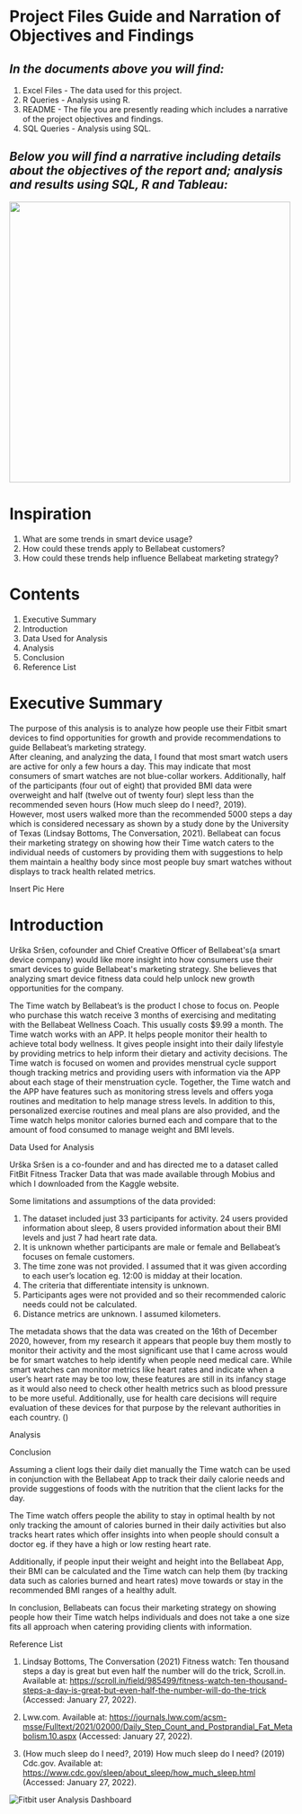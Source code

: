 # Project Files Guide and Narration of Objectives and Findings
## *In the documents above you will find:*
1. Excel Files - The data used for this project. 
2. R Queries - Analysis using R.
3. README - The file you are presently reading which includes a narrative of the project objectives and findings.
4. SQL Queries - Analysis using SQL. 

## *Below you will find a narrative including details about the objectives of the report and; analysis and results using SQL, R and Tableau:*



<img src="https://user-images.githubusercontent.com/91411766/151370034-ea4340e1-0844-4dee-bbdc-c9c3fc2aeb24.JPG" width="500" height="500">


# Inspiration
1.	What are some trends in smart device usage?
2.	How could these trends apply to Bellabeat customers?
3.	How could these trends help influence Bellabeat marketing strategy?

# Contents
1.	Executive Summary
2.	Introduction
3.	Data Used for Analysis
4.	Analysis
5.	Conclusion
6.	Reference List

# Executive Summary
The purpose of this analysis is to analyze how people use their Fitbit smart devices to find opportunities for growth and provide recommendations to guide Bellabeat’s marketing strategy.  
After cleaning, and analyzing the data, I found that most smart watch users are active for only a few hours a day. This may indicate that most consumers of smart watches are not blue-collar workers. 
Additionally, half of the participants (four out of eight) that provided BMI data were overweight and half (twelve out of twenty four) slept less than the recommended seven hours (How much sleep do I need?, 2019).  
However, most users walked more than the recommended 5000 steps a day which is considered necessary as shown by a study done by the University of Texas (Lindsay Bottoms, The Conversation, 2021). 
Bellabeat can focus their marketing strategy on showing how their Time watch caters to the individual needs of customers by providing them with suggestions to help them maintain a healthy body since most people buy smart watches without displays to track health related metrics.  

Insert Pic Here

   
# Introduction

Urška Sršen, cofounder and Chief Creative Officer of Bellabeat's(a smart device company)  would like more insight into how consumers use their smart devices to guide Bellabeat's marketing strategy. She believes that analyzing smart device fitness data could help unlock new growth opportunities for the company. 

The Time watch by Bellabeat’s is the product I chose to focus on. People who purchase this watch receive 3 months of exercising and meditating with the Bellabeat Wellness Coach. This usually costs $9.99 a month. The Time watch works with an APP. It helps people monitor their health to achieve total body wellness. 
It gives people insight into their daily lifestyle by providing metrics to help inform their dietary and activity decisions. 
The Time watch is focused on women and provides menstrual cycle support though tracking metrics and providing users with information via the APP about each stage of their menstruation cycle. 
Together, the Time watch and the APP have features such as monitoring stress levels and offers yoga routines and meditation to help manage stress levels. 
In addition to this, personalized exercise routines and meal plans are also provided, and the Time watch helps monitor calories burned each and compare that to the amount of food consumed to manage weight and BMI levels. 


Data Used for Analysis

Urška Sršen is a co-founder and and has directed me to a dataset called FitBit Fitness Tracker Data that was made available through Mobius and which I downloaded from the Kaggle website.

Some limitations and assumptions of the data provided:

1.	The dataset included just 33 participants for activity. 24 users provided information about sleep, 8 users provided information about their BMI levels and just 7 had heart rate data. 
2.	It is unknown whether participants are male or female and Bellabeat’s focuses on female customers. 
3.	The time zone was not provided. I assumed that it was given according to each user’s location eg. 12:00 is midday at their location. 
4.	The criteria that differentiate intensity is unknown. 
5.	Participants ages were not provided and so their recommended caloric needs could not be calculated. 
6.	Distance metrics are unknown. I assumed kilometers. 

The metadata shows that the data was created on the 16th of December 2020, however, from my research it appears that people buy them mostly to monitor their activity and the most significant use that I came across would be for smart watches to help identify when people need medical care. While smart watches can monitor metrics like heart rates and indicate when a user’s heart rate may be too low, these features are still in its infancy stage as it would also need to check other health metrics such as blood pressure to be more useful. Additionally, use for health care decisions will require evaluation of these devices for that purpose by the relevant authorities in each country. ()


Analysis















Conclusion

Assuming a client logs their daily diet manually the Time watch can be used in conjunction with the Bellabeat App to track their daily calorie needs and provide suggestions of foods with the nutrition that the client lacks for the day. 

The Time watch offers people the ability to stay in optimal health by not only tracking the amount of calories burned in their daily activities but also tracks heart rates which offer insights into when people should consult a doctor eg. if they have a high or low resting heart rate.

Additionally, if people input their weight and height into the Bellabeat App, their BMI can be calculated and the Time watch can help them (by tracking data such as calories burned and heart rates) move towards or stay in the recommended BMI ranges of a healthy adult. 

In conclusion, Bellabeats can focus their marketing strategy on showing people how their Time watch helps individuals and does not take a one size fits all approach when catering providing clients with information.






Reference List

1.	Lindsay Bottoms, The Conversation (2021) Fitness watch: Ten thousand steps a day is great but even half the number will do the trick, Scroll.in. Available at: https://scroll.in/field/985499/fitness-watch-ten-thousand-steps-a-day-is-great-but-even-half-the-number-will-do-the-trick (Accessed: January 27, 2022).

2.	Lww.com. Available at: https://journals.lww.com/acsm-msse/Fulltext/2021/02000/Daily_Step_Count_and_Postprandial_Fat_Metabolism.10.aspx (Accessed: January 27, 2022).

3.	(How much sleep do I need?, 2019)
How much sleep do I need? (2019) Cdc.gov. Available at: https://www.cdc.gov/sleep/about_sleep/how_much_sleep.html (Accessed: January 27, 2022).





![Fitbit user Analysis Dashboard](https://user-images.githubusercontent.com/91411766/151371093-6e420d62-7a6e-4e3a-85e2-8b3277967218.JPG)



